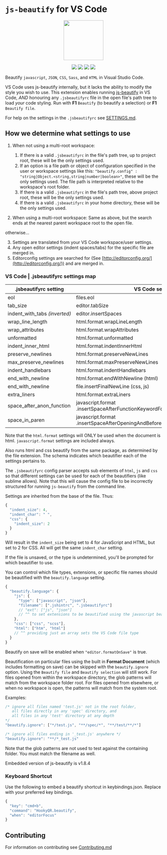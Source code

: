 # `js-beautify` for VS Code

<p align="center"><img src="https://github.com/vsce-toolroom/vscode-beautify/raw/ece4123982ac1d695eaaaf2eb8187195f5a0830c/icon.png" height="128" /></p>

<p align="center"><a href="https://github.com/vsce-toolroom/vscode-beautify/releases" target="_blank"><img src="https://img.shields.io/github/v/release/vsce-toolroom/vscode-beautify.svg?style=flat-square&label=Release&logo=github&logoColor=cacde2&labelColor=2c2c32&color=006daf" /></a> <a href="https://marketplace.visualstudio.com/items?itemName=vsce-toolroom.vscode-beautify" target="_blank"><img src="https://img.shields.io/visual-studio-marketplace/i/vsce-toolroom.vscode-beautify?style=flat-square&label=Installations&logo=visualstudiocode&logoColor=cacde2&labelColor=2c2c32&color=006daf" /></a> <a href="https://github.com/vsce-toolroom/vscode-beautify/pipelines" target="_blank"><img src="https://img.shields.io/github/actions/workflow/status/vsce-toolroom/vscode-beautify/CI.svg?style=flat-square&label=CI&logo=github&logoColor=cacde2&labelColor=2c2c32&color=006daf" /></a> <a href="https://code.visualstudio.com/updates/v1_39" target="_blank"><img src="https://img.shields.io/static/v1.svg?style=flat-square&label=Visual+Studio+Code&message=>=v1.39.0&logo=visualstudiocode&labelColor=2c2c32&color=006daf" /></a></p>

Beautify `javascript`, `JSON`, `CSS`, `Sass`, and `HTML` in Visual Studio Code.

VS Code uses js-beautify internally, but it lacks the ability to modify the style you wish to use. This extension enables running [js-beautify](http://jsbeautifier.org/) in VS Code, _AND_ honouring any `.jsbeautifyrc` file in the open file's path tree to load *your* code styling. Run with  **F1** `Beautify` (to beautify a selection) or **F1** `Beautify file`.

For help on the settings in the `.jsbeautifyrc` see [SETTINGS.md](https://github.com/HookyQR/VSCodeBeautify/blob/master/SETTINGS.md).

## How we determine what settings to use

1. When not using a multi-root workspace:
    1. If there is a valid `.jsbeautifyrc` in the file's path tree, up to project root, these will be the only settings used.
    2. If an option is a file path or object of configuration specified in the user or workspace settings like this: `"beautify.config" : "string|Object.<string,string|number|boolean>"`, these will be the only settings used. The file path is interpreted relative to the workspace's root folder.
    3. If there is a valid `.jsbeautifyrc` in the file's path tree, above project root, these will be the only settings used.
    4. If there is a valid `.jsbeautifyrc` in your home directory, these will be the only settings used.

2. When using a multi-root workspace:
  Same as above, but the search ends at the nearest parent workspace root to the open file.

otherwise...

3. Settings are translated from your VS Code workspace/user settings.
4. Any open editor settings (indent spaces/tabs) for the specific file are merged in.
5. Editorconfig settings are searched for (See [http://editorconfig.org/](http://editorconfig.org/)) and are merged in.

### VS Code | .jsbeautifyrc settings map

.jsbeautifyrc setting         | VS Code setting
---                           | ---
eol                           | files.eol
tab_size                      | editor.tabSize
indent_with_tabs&nbsp;_(inverted)_ | editor.insertSpaces
wrap_line_length              | html.format.wrapLineLength
wrap_attributes               | html.format.wrapAttributes
unformatted                   | html.format.unformatted
indent_inner_html             | html.format.indentInnerHtml
preserve_newlines             | html.format.preserveNewLines
max_preserve_newlines         | html.format.maxPreserveNewLines
indent_handlebars             | html.format.indentHandlebars
end_with_newline              | html.format.endWithNewline (html)
end_with_newline              | file.insertFinalNewLine (css, js)
extra_liners                  | html.format.extraLiners
space_after_anon_function | javascript.format<br> .insertSpaceAfterFunctionKeywordForAnonymousFunctions
space_in_paren | javascript.format<br> .insertSpaceAfterOpeningAndBeforeClosingNonemptyParenthesis

Note that the `html.format` settings will ONLY be used when the document is html. `javascript.format` settings are included always.

Also runs html and css beautify from the same package, as determined by the file extension. The schema indicates which beautifier each of the settings pertains to.

The `.jsbeautifyrc` config parser accepts sub elements of `html`, `js` and `css` so that different settings can be used for each of the beautifiers (like sublime allows). Note that this will cause the config file to be incorrectly structured for running `js-beautify` from the command line.

Settings are inherited from the base of the file. Thus:

```javascript
{
  "indent_size": 4,
  "indent_char": " ",
  "css": {
    "indent_size": 2
  }
}
```

Will result in the `indent_size` being set to 4 for JavaScript and HTML, but set to 2 for CSS. All will get the same `indent_char` setting.

If the file is unsaved, or the type is undetermined, you'll be prompted for which beautifier to use.

You can control which file types, extensions, or specific file names should be beautified with the `beautify.language` setting.

```javascript
{
  "beautify.language": {
    "js": {
      "type": ["javascript", "json"],
      "filename": [".jshintrc", ".jsbeautifyrc"]
      // "ext": ["js", "json"]
      // ^^ to set extensions to be beautified using the javascript beautifier
    },
    "css": ["css", "scss"],
    "html": ["htm", "html"]
    // ^^ providing just an array sets the VS Code file type
  }
}
```

Beautify on save will be enabled when `"editor.formatOnSave"` is true.

Beautification on particular files using the built in **Format Document** (which includes formatting on save) can be skipped with the `beautify.ignore` option. Using the `Beautify file` and `Beautify selection` will still work. For files opened from within the workspace directory, the glob patterns will match from the workspace folder root. For files opened from elsewhere, or when no workspace is open, the patterns will match from the system root.

Examples:

```javascript
/* ignore all files named 'test.js' not in the root folder,
   all files directly in any 'spec' directory, and
   all files in any 'test' directory at any depth
*/
"beautify.ignore": ["*/test.js", "**/spec/*", "**/test/**/*"]

/* ignore all files ending in '_test.js' anywhere */
"beautify.ignore": "**/*_test.js"
```

Note that the glob patterns are not used to test against the containing folder. You must match the filename as well.

Embedded version of js-beautify is v1.8.4

### Keyboard Shortcut

Use the following to embed a beautify shortcut in keybindings.json. Replace with your preferred key bindings.

```javascript
{
  "key": "cmd+b",
  "command": "HookyQR.beautify",
  "when": "editorFocus"
}
```

## Contributing

For information on contributing see [Contributing.md](https://github.com/HookyQR/VSCodeBeautify/blob/master/.github/CONTRIBUTING.md)
